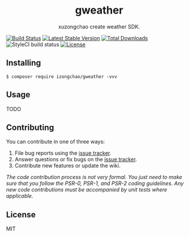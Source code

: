 <h1 align="center"> gweather </h1>

<p align="center"> xuzongchao create weather SDK.</p>

[![Build Status](https://travis-ci.org/izongchao/gweather.svg?branch=master)](https://travis-ci.org/izongchao/gweather)
[![Latest Stable Version](https://poser.pugx.org/izongchao/gweather/v/stable)](https://packagist.org/packages/izongchao/gweather)
[![Total Downloads](https://poser.pugx.org/izongchao/gweather/downloads)](https://packagist.org/packages/izongchao/gweather)
![StyleCI build status](https://github.styleci.io/repos/186780490/shield) 
[![License](https://poser.pugx.org/izongchao/gweather/license)](https://packagist.org/packages/izongchao/gweather)
## Installing

```shell
$ composer require izongchao/gweather -vvv
```

## Usage

TODO

## Contributing

You can contribute in one of three ways:

1. File bug reports using the [issue tracker](https://github.com/izongchao/gweather/issues).
2. Answer questions or fix bugs on the [issue tracker](https://github.com/izongchao/gweather/issues).
3. Contribute new features or update the wiki.

_The code contribution process is not very formal. You just need to make sure that you follow the PSR-0, PSR-1, and PSR-2 coding guidelines. Any new code contributions must be accompanied by unit tests where applicable._

## License

MIT